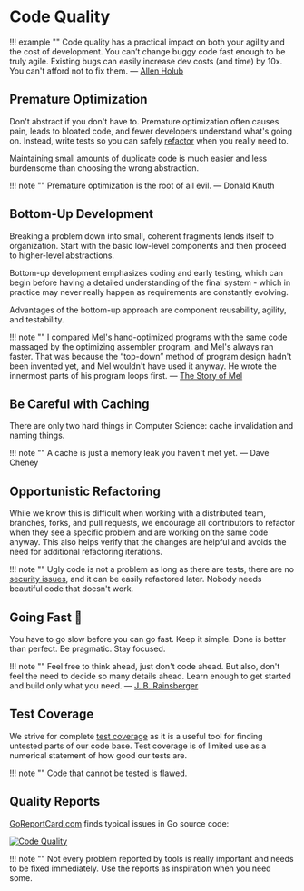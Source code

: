 # Code Quality

!!! example ""
    Code quality has a practical impact on both your agility and the cost of development. 
    You can’t change buggy code fast enough to be truly agile. Existing bugs can easily 
    increase dev costs (and time) by 10x. You can't afford not to fix them.
    — [Allen Holub](https://twitter.com/allenholub/status/1073738216140791808)

## Premature Optimization ##

Don't abstract if you don't have to. Premature optimization often causes pain, leads to bloated code, and fewer
developers understand what's going on. Instead, write tests so you can safely [refactor](https://martinfowler.com/bliki/DefinitionOfRefactoring.html)
when you really need to.

Maintaining small amounts of duplicate code is much easier and less burdensome than choosing the wrong abstraction.

!!! note ""
    Premature optimization is the root of all evil. — Donald Knuth

## Bottom-Up Development ##

Breaking a problem down into small, coherent fragments lends itself to organization. Start with the basic low-level
components and then proceed to higher-level abstractions.

Bottom-up development emphasizes coding and early testing, which can begin before having a detailed understanding 
of the final system - which in practice may never really happen as requirements are constantly evolving.

Advantages of the bottom-up approach are component reusability, agility, and testability.

!!! note ""
    I compared Mel's hand-optimized programs with the same code massaged by the optimizing assembler program, and Mel's always ran faster.
    That was because the “top-down” method of program design hadn't been invented yet, and Mel wouldn't have used it anyway. 
    He wrote the innermost parts of his program loops first. — [The Story of Mel](http://www.catb.org/jargon/html/story-of-mel.html)

## Be Careful with Caching ##

There are only two hard things in Computer Science: cache invalidation and naming things.

!!! note ""
    A cache is just a memory leak you haven't met yet. — Dave Cheney

## Opportunistic Refactoring ##

While we know this is difficult when working with a distributed team, branches, forks, and pull requests, we encourage
all contributors to refactor when they see a specific problem and are working on the same code anyway. This also helps
verify that the changes are helpful and avoids the need for additional refactoring iterations.

!!! note ""
    Ugly code is not a problem as long as there are tests, there are no [security issues](https://photoprism.app/security-policy),
    and it can be easily refactored later. Nobody needs beautiful code that doesn't work.

## Going Fast 🐰 ##

You have to go slow before you can go fast. Keep it simple. Done is better than perfect. Be pragmatic. Stay focused.

!!! note ""
    Feel free to think ahead, just don't code ahead. But also, don't feel the need to decide so many 
    details ahead. Learn enough to get started and build only what you need.
    — [J. B. Rainsberger](https://twitter.com/jbrains/status/1064212803542818816)

## Test Coverage ##

We strive for complete [test coverage](https://martinfowler.com/bliki/TestCoverage.html) as it is a useful tool for finding 
untested parts of our code base. Test coverage is of limited use as a numerical statement of how good our tests are.

!!! note ""
    Code that cannot be tested is flawed.

<!--
### Codecov [![Test Coverage](https://codecov.io/gh/photoprism/photoprism/branch/develop/graph/badge.svg)][codecov] ###

A coverage log file created by the Go test runner is automatically sent to [Codecov][codecov] every time our `develop` branch was successfully built and tested on [Travis CI](https://travis-ci.org/photoprism/photoprism). Codecov provides a beautiful UI for displaying coverage reports and renders a badge showing the current test coverage. Custom settings for our report are located in [codecov.yml](https://github.com/photoprism/photoprism/blob/develop/codecov.yml). For example, `range: 50..90` means the badge will be green if coverage is >= 90% and red if it is <= 50%.
-->

## Quality Reports ##

[GoReportCard.com][goreport] finds typical issues in Go source code:

[![Code Quality](https://goreportcard.com/badge/github.com/photoprism/photoprism)][goreport]

!!! note ""
    Not every problem reported by tools is really important and needs to be fixed immediately. Use the reports as
    inspiration when you need some.

[goreport]: https://goreportcard.com/report/github.com/photoprism/photoprism
[codacy]: https://www.codacy.com/project/lastzero/photoprism/dashboard
[codecov]: https://codecov.io/gh/photoprism/photoprism
